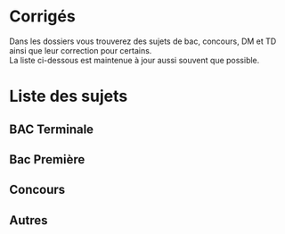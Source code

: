 # Corrigés

Dans les dossiers vous trouverez des sujets de bac, concours, DM et TD ainsi que leur correction pour certains.  
La liste ci-dessous est maintenue à jour aussi souvent que possible.

# Liste des sujets

## BAC Terminale

## Bac Première

## Concours

## Autres
